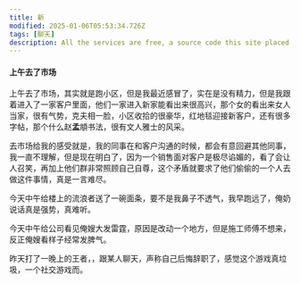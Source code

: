 ```yaml
---
title: 新
modified: 2025-01-06T05:53:34.726Z
tags: [聊天]
description: All the services are free, a source code this site placed on github repository and intergration with netlify service, another service that you can use is github page for hosting your own static site.
---
```


#### 上午去了市场

上午去了市场，其实就是跑小区，但是我最近感冒了，实在是没有精力，但是我跟着进入了一家客户里面，他们一家进入新家能看出来很高兴，那个女的看出来女人当家，很有气势，克夫相一脸，小区收拾的很豪华，红地毯迎接新客户，还有很多字帖，那个什么赵**孟**頫书法，很有文人雅士的风采。

去市场给我的感受就是，我的同事在和客户沟通的时候，都会有意回避其他同事，我一直不理解，但是现在明白了，因为一个销售面对客户是极尽谄媚的，看了会让人召笑，再加上他们群非常照顾自己自尊，这个矛盾就要求了他们偷偷的一个人去做这件事情，真是一言难尽。

今天中午给楼上的流浪者送了一碗面条，要不是我鼻子不透气，我早跑远了，俺奶说话真是强势，真难听。

今天中午给公司看见俺嫂大发雷霆，原因是改动一个地方，但是施工师傅不想来，反正俺嫂看样子经常发脾气。

昨天打了一晚上的王者，，跟某人聊天，声称自己后悔辞职了，感觉这个游戏真垃圾，一个社交游戏而。
